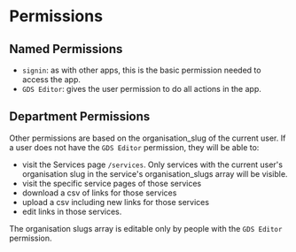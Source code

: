 # Permissions

## Named Permissions

- `signin`: as with other apps, this is the basic permission needed to access
  the app.
- `GDS Editor`: gives the user permission to do all actions in the app.

## Department Permissions

Other permissions are based on the organisation_slug of the current user. If a
user does not have the `GDS Editor` permission, they will be able to:

- visit the Services page `/services`. Only services with the current user's
  organisation slug in the service's organisation_slugs array will be visible.
- visit the specific service pages of those services
- download a csv of links for those services
- upload a csv including new links for those services
- edit links in those services.

The organisation slugs array is editable only by people with the `GDS Editor`
permission.
